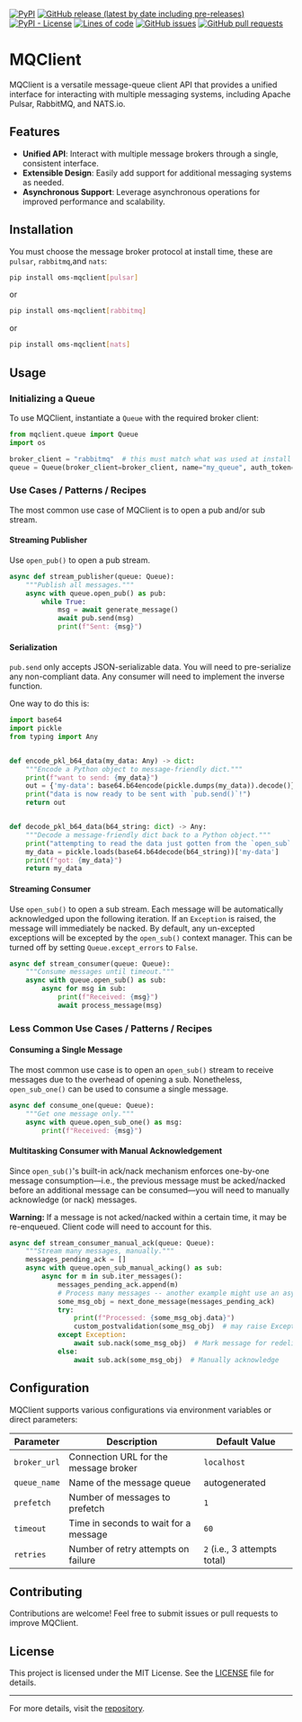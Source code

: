 <!--- Top of README Badges (automated) --->
[![PyPI](https://img.shields.io/pypi/v/oms-mqclient)](https://pypi.org/project/oms-mqclient/) [![GitHub release (latest by date including pre-releases)](https://img.shields.io/github/v/release/Observation-Management-Service/MQClient?include_prereleases)](https://github.com/Observation-Management-Service/MQClient/) [![PyPI - License](https://img.shields.io/pypi/l/oms-mqclient)](https://github.com/Observation-Management-Service/MQClient/blob/master/LICENSE) [![Lines of code](https://img.shields.io/tokei/lines/github/Observation-Management-Service/MQClient)](https://github.com/Observation-Management-Service/MQClient/) [![GitHub issues](https://img.shields.io/github/issues/Observation-Management-Service/MQClient)](https://github.com/Observation-Management-Service/MQClient/issues?q=is%3Aissue+sort%3Aupdated-desc+is%3Aopen) [![GitHub pull requests](https://img.shields.io/github/issues-pr/Observation-Management-Service/MQClient)](https://github.com/Observation-Management-Service/MQClient/pulls?q=is%3Apr+sort%3Aupdated-desc+is%3Aopen)
<!--- End of README Badges (automated) --->

# MQClient

MQClient is a versatile message-queue client API that provides a unified interface for interacting with multiple messaging systems, including Apache Pulsar, RabbitMQ, and NATS.io.

## Features

- **Unified API**: Interact with multiple message brokers through a single, consistent interface.
- **Extensible Design**: Easily add support for additional messaging systems as needed.
- **Asynchronous Support**: Leverage asynchronous operations for improved performance and scalability.

## Installation

You must choose the message broker protocol at install time, these are `pulsar`, `rabbitmq`,and `nats`:

```bash
pip install oms-mqclient[pulsar]  
```

or

```bash
pip install oms-mqclient[rabbitmq]  
```

or

```bash
pip install oms-mqclient[nats]  
```

## Usage

### Initializing a Queue

To use MQClient, instantiate a `Queue` with the required broker client:

```python
from mqclient.queue import Queue
import os

broker_client = "rabbitmq"  # this must match what was used at install
queue = Queue(broker_client=broker_client, name="my_queue", auth_token=os.getenv('MY_QUEUE_AUTH'))
```

### Use Cases / Patterns / Recipes

The most common use case of MQClient is to open a pub and/or sub stream.

#### **Streaming Publisher**

Use `open_pub()` to open a pub stream.

```python
async def stream_publisher(queue: Queue):
    """Publish all messages."""
    async with queue.open_pub() as pub:
        while True:
            msg = await generate_message()
            await pub.send(msg)
            print(f"Sent: {msg}")
```

#### Serialization

`pub.send` only accepts JSON-serializable data. You will need to pre-serialize any non-compliant data. Any consumer will need to implement the inverse function.

One way to do this is:

```python
import base64
import pickle
from typing import Any


def encode_pkl_b64_data(my_data: Any) -> dict:
    """Encode a Python object to message-friendly dict."""
    print(f"want to send: {my_data}")
    out = {'my-data': base64.b64encode(pickle.dumps(my_data)).decode()}
    print("data is now ready to be sent with `pub.send()`!")
    return out


def decode_pkl_b64_data(b64_string: dict) -> Any:
    """Decode a message-friendly dict back to a Python object."""
    print("attempting to read the data just gotten from the `open_sub` iterator...")
    my_data = pickle.loads(base64.b64decode(b64_string))['my-data']
    print(f"got: {my_data}")
    return my_data
```

#### **Streaming Consumer**

Use `open_sub()` to open a sub stream. Each message will be automatically acknowledged upon the following iteration. If an `Exception` is raised, the message will immediately be nacked. By default, any un-excepted exceptions will be excepted by the `open_sub()` context manager. This can be turned off by setting `Queue.except_errors` to `False`.

```python
async def stream_consumer(queue: Queue):
    """Consume messages until timeout."""
    async with queue.open_sub() as sub:
        async for msg in sub:
            print(f"Received: {msg}")
            await process_message(msg)
```

### Less Common Use Cases / Patterns / Recipes

#### **Consuming a Single Message**

The most common use case is to open an `open_sub()` stream to receive messages due to the overhead of opening a sub. Nonetheless, `open_sub_one()` can be used to consume a single message.

```python
async def consume_one(queue: Queue):
    """Get one message only."""
    async with queue.open_sub_one() as msg:
        print(f"Received: {msg}")
```

#### **Multitasking Consumer with Manual Acknowledgement**

Since `open_sub()`'s built-in ack/nack mechanism enforces one-by-one message consumption—i.e., the previous message must be acked/nacked before an additional message can be consumed—you will need to manually acknowledge (or nack) messages.

**Warning:** If a message is not acked/nacked within a certain time, it may be re-enqueued. Client code will need to account for this.

```python
async def stream_consumer_manual_ack(queue: Queue):
    """Stream many messages, manually."""
    messages_pending_ack = []
    async with queue.open_sub_manual_acking() as sub:
        async for m in sub.iter_messages():
            messages_pending_ack.append(m)
            # Process many messages -- another example might use an async-multitasking pool
            some_msg_obj = next_done_message(messages_pending_ack)
            try:
                print(f"Processed: {some_msg_obj.data}")
                custom_postvalidation(some_msg_obj)  # may raise Exception
            except Exception:
                await sub.nack(some_msg_obj)  # Mark message for redelivery
            else:
                await sub.ack(some_msg_obj)  # Manually acknowledge
```

## Configuration

MQClient supports various configurations via environment variables or direct parameters:

| Parameter    | Description                           | Default Value                |
|--------------|---------------------------------------|------------------------------|
| `broker_url` | Connection URL for the message broker | `localhost`                  |
| `queue_name` | Name of the message queue             | autogenerated                |
| `prefetch`   | Number of messages to prefetch        | `1`                          |
| `timeout`    | Time in seconds to wait for a message | `60`                         |
| `retries`    | Number of retry attempts on failure   | `2` (i.e., 3 attempts total) |

## Contributing

Contributions are welcome! Feel free to submit issues or pull requests to improve MQClient.

## License

This project is licensed under the MIT License. See the [LICENSE](LICENSE) file for details.

---

For more details, visit the [repository](https://github.com/Observation-Management-Service/MQClient).
